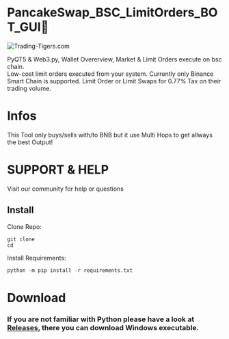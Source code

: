 # PancakeSwap_BSC_LimitOrders_BOT_GUI🚀


![Trading-Tigers.com]( )  


PyQT5 &amp; Web3.py, Wallet Overerview, Market &amp; Limit Orders execute on bsc chain.  
Low-cost limit orders executed from your system.
Currently only Binance Smart Chain is supported.
Limit Order or Limit Swaps for 0.77% Tax on their trading volume.


# Infos
This Tool only buys/sells with/to BNB but it use Multi Hops to get allways the best Output!  


# SUPPORT & HELP
Visit our community for help or questions

    
## Install
Clone Repo:  
```shell
git clone 
cd 
```

Install Requirements:  
```python
python -m pip install -r requirements.txt
```  

# Download
### If you are not familiar with Python please have a look at [Releases](https://github.com/Trading-Tiger/PancakeSwap_BSC_LimitOrders_BOT_GUI/releases), there you can download Windows executable.
